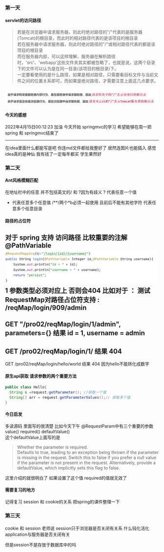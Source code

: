 ### 第一天
#### servlet的访问路径
> 若是在浏览器中请求服务器，则此时绝对路径的"/"代表的是服务器(Tomcat)的根目录，而此时的相对路径代表的是该项目的根目录  
 若在服务器中请求服务器，则此时绝对路径的"/"或相对路径代表的都是该项目的根目录  
 而在服务器内部，可以这样理解，服务器在解析路径时，‘src’、'webapp’这些文件夹其实都被忽略了，也就是说，这两个目录下的文件可以认为是在同一目录(该项目的根目录)下。  
一定要看使用的是什么路径，如果是相对路径，只需要看目标文件与当前文件之间的位置关系即可，而如果是绝对路径，才需要注意上面这几点要求。  

![img.png](img.png)
#### 今天的感想
2022年4月15日00:12:23 加油
今天开始 springmvc的学习 希望能够在周一把  
spring 和 springmvc结束了

--- 
在idea里面什么都能写是吧 你连md文件都给我整好了
居然连图片也能插入 感觉idea真的是神仙
我有钱了一定每年都买 学生果然好
### 第二天

#### Ant风格模糊匹配
在地址栏中的任意 并不包括英文的/ 和 ?因为有歧义
? 代表任意一个值
* 代表任意多个任意值
  /**/两个*b必须一起使用 且前后不能有其他字符 代表任意多个任意目录

#### 路径的占位符

对于 spring 支持 访问路径
比较重要的注解 @PathVariable
![img_2.png](img_2.png)
1 参数类型必须对应上 否则会404
比如对于 ：
<a th:href="@{/reqMap/login/909/admin}">测试RequestMap对路径占位符支持 : /reqMap/login/909/admin</a>
---
GET "/pro02/reqMap/login/1/admin", parameters={}
结果
id = 1, username = admin
--- 
GET /pro02/reqMap/login/1/
结果
404 
--- 
GET /pro02/reqMap/login/hello/world
结果
404 因为hello不能转化成数字

#### 原生api获取 请求参数的两个重要方法



```java
public class Hello{
  String s =request.getParameter(); //获取一个值
  String[] arr = request.getParameterValues();// 获取多个值
}

```

#### 今日启发
多读源码 里面写的很清楚
比如今天下午 @RequestParam中有三个重要的参数 value() required() defaultValue()  
这个defaultValue上面写的是 
> Whether the parameter is required.  
Defaults to true, leading to an exception being thrown if the parameter is missing in the request. Switch this to false if you prefer a null value if the parameter is not present in the request.
Alternatively, provide a defaultValue, which implicitly sets this flag to false.

这里介绍的就很明白了 如果设置了这个值 required的值就无效了  
#### 需要复习的地方
记得复习 session 和 cookie的关系
把spring的课件整理一下

### 第三天
####
cookie 和 session
老师说 session只于浏览器是否关闭有关系 什么钝化活化
application与服务器是否关闭有关

但是session不是存放于数据库中的吗
